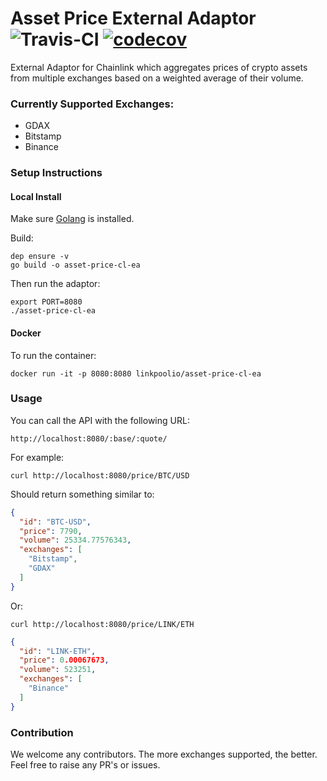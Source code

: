 # Asset Price External Adaptor ![Travis-CI](https://travis-ci.org/linkpoolio/asset-price-cl-ea.svg?branch=master) [![codecov](https://codecov.io/gh/linkpoolio/asset-price-cl-ea/branch/master/graph/badge.svg)](https://codecov.io/gh/linkpoolio/asset-price-cl-ea)
External Adaptor for Chainlink which aggregates prices of crypto assets from multiple exchanges based on a weighted average of their volume.

### Currently Supported Exchanges:

- GDAX
- Bitstamp
- Binance

### Setup Instructions
#### Local Install
Make sure [Golang](https://golang.org/pkg/) is installed.

Build:
```
dep ensure -v
go build -o asset-price-cl-ea
```

Then run the adaptor:
```
export PORT=8080
./asset-price-cl-ea
```

#### Docker
To run the container:
```
docker run -it -p 8080:8080 linkpoolio/asset-price-cl-ea
```

### Usage

You can call the API with the following URL:
```
http://localhost:8080/:base/:quote/
```

For example:
```
curl http://localhost:8080/price/BTC/USD
```
Should return something similar to:
```json
{
  "id": "BTC-USD",
  "price": 7790,
  "volume": 25334.77576343,
  "exchanges": [
    "Bitstamp",
    "GDAX"
  ]
}
```

Or:
```
curl http://localhost:8080/price/LINK/ETH
```
```json
{
  "id": "LINK-ETH",
  "price": 0.00067673,
  "volume": 523251,
  "exchanges": [
    "Binance"
  ]
}
```

### Contribution
We welcome any contributors. The more exchanges supported, the better. Feel free to raise any PR's or issues.